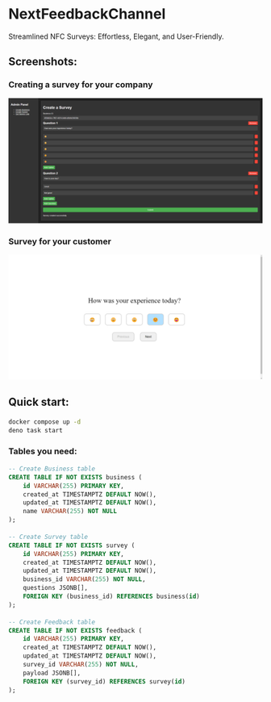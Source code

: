 # NextFeedbackChannel

Streamlined NFC Surveys: Effortless, Elegant, and User-Friendly.

## Screenshots:
### Creating a survey for your company
![Creating a survey for your company](./img/2.png)


### Survey for your customer
![Survey for your customer](./img/4.png)

## Quick start:
```sh
docker compose up -d
deno task start
```

### Tables you need:

```sql
-- Create Business table
CREATE TABLE IF NOT EXISTS business (
    id VARCHAR(255) PRIMARY KEY,
    created_at TIMESTAMPTZ DEFAULT NOW(),
    updated_at TIMESTAMPTZ DEFAULT NOW(),
    name VARCHAR(255) NOT NULL
);

-- Create Survey table
CREATE TABLE IF NOT EXISTS survey (
    id VARCHAR(255) PRIMARY KEY,
    created_at TIMESTAMPTZ DEFAULT NOW(),
    updated_at TIMESTAMPTZ DEFAULT NOW(),
    business_id VARCHAR(255) NOT NULL,
    questions JSONB[],
    FOREIGN KEY (business_id) REFERENCES business(id)
);

-- Create Feedback table
CREATE TABLE IF NOT EXISTS feedback (
    id VARCHAR(255) PRIMARY KEY,
    created_at TIMESTAMPTZ DEFAULT NOW(),
    updated_at TIMESTAMPTZ DEFAULT NOW(),
    survey_id VARCHAR(255) NOT NULL,
    payload JSONB[],
    FOREIGN KEY (survey_id) REFERENCES survey(id)
);
```
